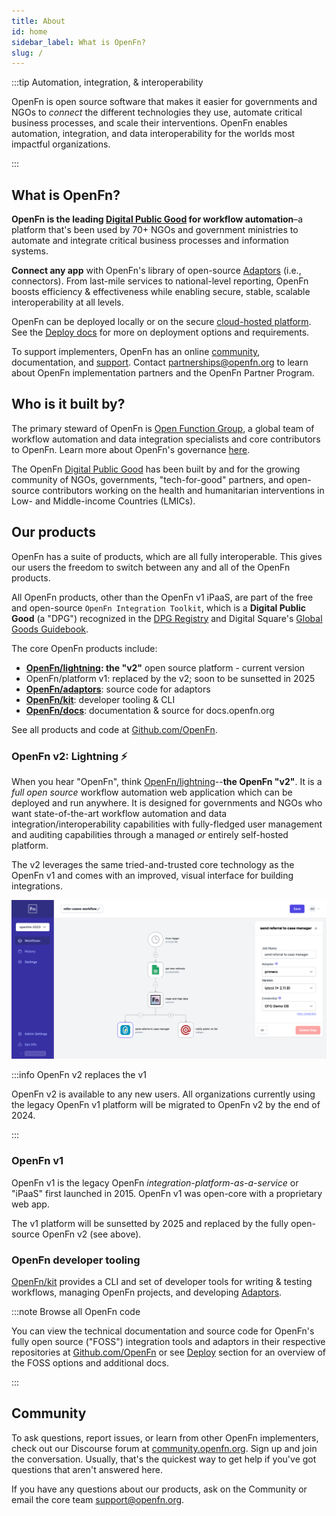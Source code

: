 ```yaml
---
title: About
id: home
sidebar_label: What is OpenFn?
slug: /
---
```


:::tip Automation, integration, & interoperability

OpenFn is open source software that makes it easier for governments and NGOs to
_connect_ the different technologies they use, automate critical business
processes, and scale their interventions. OpenFn enables automation,
integration, and data interoperability for the worlds most impactful
organizations.

:::

## What is OpenFn?

**OpenFn is the leading
[Digital Public Good](https://digitalpublicgoods.net/digital-public-goods/) for
workflow automation**–a platform that's been used by 70+ NGOs and government
ministries to automate and integrate critical business processes and information
systems.

**Connect any app** with OpenFn's library of open-source [Adaptors](/adaptors/)
(i.e., connectors). From last-mile services to national-level reporting, OpenFn
boosts efficiency & effectiveness while enabling secure, stable, scalable
interoperability at all levels.

OpenFn can be deployed locally or on the secure
[cloud-hosted platform](https://openfn.org/pricing). See the
[Deploy docs](/documentation/next/deploy/options) for more on deployment options
and requirements.

To support implementers, OpenFn has an online
[community](https://community.openfn.org), documentation, and
[support](mailto://support@openfn.org). Contact
[partnerships@openfn.org](mailto://partnerships@openfn.org) to learn about
OpenFn implementation partners and the OpenFn Partner Program.

## Who is it built by?

The primary steward of OpenFn is
[Open Function Group](https://openfn.org/about), a global team of workflow
automation and data integration specialists and core contributors to OpenFn.
Learn more about OpenFn's governance
[here](https://github.com/OpenFn/governance).

The OpenFn [Digital Public Good](https://app.digitalpublicgoods.net/a/11038) has
been built by and for the growing community of NGOs, governments,
"tech-for-good" partners, and open-source contributors working on the health and
humanitarian interventions in Low- and Middle-income Countries (LMICs).

## Our products

OpenFn has a suite of products, which are all fully interoperable. This gives
our users the freedom to switch between any and all of the OpenFn products.

All OpenFn products, other than the OpenFn v1 iPaaS, are part of the free and
open-source `OpenFn Integration Toolkit`, which is a **Digital Public Good** (a
"DPG") recognized in the
[DPG Registry](https://digitalpublicgoods.net/registry/) and Digital Square's
[Global Goods Guidebook](https://digitalsquare.org/resourcesrepository/global-goods-guidebook).

The core OpenFn products include:

- **[OpenFn/lightning](https://github.com/OpenFn/lightning): the "v2"** open
  source platform - current version
- OpenFn/platform v1: replaced by the v2; soon to be sunsetted in 2025
- [**OpenFn/adaptors**](https://github.com/OpenFn/adaptors): source code for
  adaptors
- [**OpenFn/kit**](https://github.com/OpenFn/kit): developer tooling & CLI
- [**OpenFn/docs**](https://github.com/OpenFn/docs): documentation & source for
  docs.openfn.org

See all products and code at [Github.com/OpenFn](https://github.com/OpenFn).

### OpenFn v2: Lightning ⚡

When you hear "OpenFn", think
[OpenFn/lightning](https://github.com/OpenFn/lightning/)--**the OpenFn "v2"**.
It is a _full open source_ workflow automation web application which can be
deployed and run anywhere. It is designed for governments and NGOs who want
state-of-the-art workflow automation and data integration/interoperability
capabilities with fully-fledged user management and auditing capabilities
through a managed _or_ entirely self-hosted platform.

The v2 leverages the same tried-and-trusted core technology as the OpenFn v1 and
comes with an improved, visual interface for building integrations.

![OpenFn Workflow Canvas](/img/case_referral_workflow.png)

:::info OpenFn v2 replaces the v1

OpenFn v2 is available to any new users. All organizations currently using the
legacy OpenFn v1 platform will be migrated to OpenFn v2 by the end of 2024.

:::

### OpenFn v1

OpenFn v1 is the legacy OpenFn _integration-platform-as-a-service_ or "iPaaS"
first launched in 2015. OpenFn v1 was open-core with a proprietary web app.

The v1 platform will be sunsetted by 2025 and replaced by the fully open-source
OpenFn v2 (see above).

### OpenFn developer tooling

[OpenFn/kit](https://github.com/OpenFn/kit) provides a CLI and set of developer tools for
writing & testing workflows, managing OpenFn projects, and developing
[Adaptors](https://github.com/openfn/adaptors).

:::note Browse all OpenFn code

You can view the technical documentation and source code for OpenFn's fully open
source ("FOSS") integration tools and adaptors in their respective repositories
at [Github.com/OpenFn](https://github.com/openfn) or see
[Deploy](/documentation/next/deploy/options) section for an overview of the FOSS
options and additional docs.

:::

## Community

To ask questions, report issues, or learn from other OpenFn implementers, check
out our Discourse forum at [community.openfn.org](https://community.openfn.org).
Sign up and join the conversation. Usually, that's the quickest way to get help
if you've got questions that aren't answered here.

If you have any questions about our products, ask on the Community or email the
core team [support@openfn.org](mailto:support@openfn.org).
